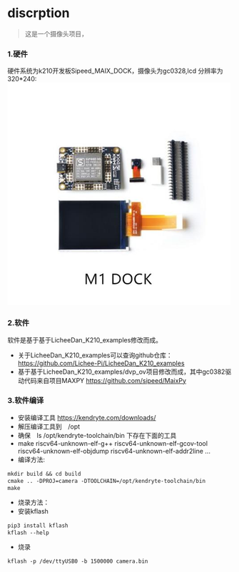 # discrption
> 这是一个摄像头项目，

### 1.硬件
硬件系统为k210开发板Sipeed_MAIX_DOCK，摄像头为gc0328,lcd 分辨率为320*240:
![](img/maix_dock.jpg)
### 2.软件
软件是基于基于LicheeDan_K210_examples修改而成。
* 关于LicheeDan_K210_examples可以查询github仓库：
         https://github.com/Lichee-Pi/LicheeDan_K210_examples
* 基于基于LicheeDan_K210_examples/dvp_ov项目修改而成，其中gc0382驱动代码来自项目MAXPY
        https://github.com/sipeed/MaixPy
### 3.软件编译
* 安装编译工具 https://kendryte.com/downloads/
* 解压编译工具到　/opt
* 确保　ls /opt/kendryte-toolchain/bin 下存在下面的工具
* make                           riscv64-unknown-elf-g++         riscv64-unknown-elf-gcov-tool      riscv64-unknown-elf-objdump
riscv64-unknown-elf-addr2line ...
* 编译方法:
```shell
mkdir build && cd build
cmake .. -DPROJ=camera -DTOOLCHAIN=/opt/kendryte-toolchain/bin 
make
```
* 烧录方法：
* 安装kflash
```shell
pip3 install kflash
kflash --help
```
* 烧录
```shell
kflash -p /dev/ttyUSB0 -b 1500000 camera.bin
```